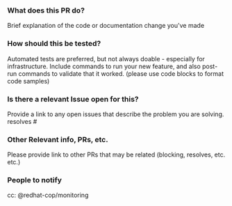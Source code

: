### What does this PR do?
Brief explanation of the code or documentation change you've made

### How should this be tested?
Automated tests are preferred, but not always doable - especially for infrastructure. Include commands to run your new feature, and also post-run commands to validate that it worked. (please use code blocks to format code samples)

### Is there a relevant Issue open for this?
Provide a link to any open issues that describe the problem you are solving.
resolves #<number>

### Other Relevant info, PRs, etc.
Please provide link to other PRs that may be related (blocking, resolves, etc. etc.)

### People to notify
cc: @redhat-cop/monitoring
